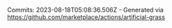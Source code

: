 Commits: 2023-08-18T05:08:36.506Z - Generated via https://github.com/marketplace/actions/artificial-grass
<br>
